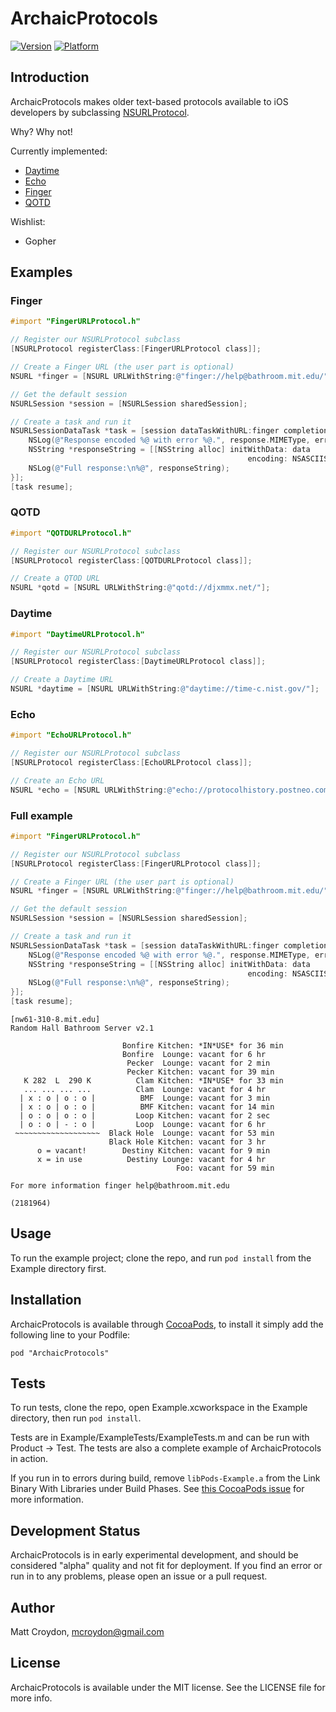 # ArchaicProtocols

[![Version](http://cocoapod-badges.herokuapp.com/v/ArchaicProtocols/badge.png)](http://cocoadocs.org/docsets/ArchaicProtocols)
[![Platform](http://cocoapod-badges.herokuapp.com/p/ArchaicProtocols/badge.png)](http://cocoadocs.org/docsets/ArchaicProtocols)

## Introduction

ArchaicProtocols makes older text-based protocols available to iOS developers by subclassing [NSURLProtocol](https://developer.apple.com/library/mac/documentation/cocoa/reference/foundation/classes/NSURLProtocol_Class/Reference/Reference.html).

Why? Why not!

Currently implemented:

* [Daytime](http://en.wikipedia.org/wiki/Daytime_Protocol)
* [Echo](http://en.wikipedia.org/wiki/Echo_Protocol)
* [Finger](http://en.wikipedia.org/wiki/Finger_protocol)
* [QOTD](http://en.wikipedia.org/wiki/QOTD)

Wishlist:

* Gopher

## Examples

### Finger

```objective-c
#import "FingerURLProtocol.h"

// Register our NSURLProtocol subclass
[NSURLProtocol registerClass:[FingerURLProtocol class]];

// Create a Finger URL (the user part is optional)
NSURL *finger = [NSURL URLWithString:@"finger://help@bathroom.mit.edu/"];

// Get the default session
NSURLSession *session = [NSURLSession sharedSession];

// Create a task and run it
NSURLSessionDataTask *task = [session dataTaskWithURL:finger completionHandler:^(NSData *data, NSURLResponse *response, NSError *error) {
    NSLog(@"Response encoded %@ with error %@.", response.MIMEType, error);
    NSString *responseString = [[NSString alloc] initWithData: data
                                                     encoding: NSASCIIStringEncoding];
    NSLog(@"Full response:\n%@", responseString);
}];
[task resume];
```

### QOTD

```objective-c
#import "QOTDURLProtocol.h"

// Register our NSURLProtocol subclass
[NSURLProtocol registerClass:[QOTDURLProtocol class]];

// Create a QTOD URL
NSURL *qotd = [NSURL URLWithString:@"qotd://djxmmx.net/"];
```

### Daytime

```objective-c
#import "DaytimeURLProtocol.h"

// Register our NSURLProtocol subclass
[NSURLProtocol registerClass:[DaytimeURLProtocol class]];

// Create a Daytime URL
NSURL *daytime = [NSURL URLWithString:@"daytime://time-c.nist.gov/"];
```

### Echo

```objective-c
#import "EchoURLProtocol.h"

// Register our NSURLProtocol subclass
[NSURLProtocol registerClass:[EchoURLProtocol class]];

// Create an Echo URL
NSURL *echo = [NSURL URLWithString:@"echo://protocolhistory.postneo.com/?testecho"];
```

### Full example

```objective-c
#import "FingerURLProtocol.h"

// Register our NSURLProtocol subclass
[NSURLProtocol registerClass:[FingerURLProtocol class]];

// Create a Finger URL (the user part is optional)
NSURL *finger = [NSURL URLWithString:@"finger://help@bathroom.mit.edu/"];

// Get the default session
NSURLSession *session = [NSURLSession sharedSession];

// Create a task and run it
NSURLSessionDataTask *task = [session dataTaskWithURL:finger completionHandler:^(NSData *data, NSURLResponse *response, NSError *error) {
    NSLog(@"Response encoded %@ with error %@.", response.MIMEType, error);
    NSString *responseString = [[NSString alloc] initWithData: data
                                                     encoding: NSASCIIStringEncoding];
    NSLog(@"Full response:\n%@", responseString);
}];
[task resume];
```

```
[nw61-310-8.mit.edu]
Random Hall Bathroom Server v2.1

                         Bonfire Kitchen: *IN*USE* for 36 min
                         Bonfire  Lounge: vacant for 6 hr
                          Pecker  Lounge: vacant for 2 min
                          Pecker Kitchen: vacant for 39 min
   K 282  L  290 K          Clam Kitchen: *IN*USE* for 33 min
   ... ... ... ...          Clam  Lounge: vacant for 4 hr
  | x : o | o : o |          BMF  Lounge: vacant for 3 min
  | x : o | o : o |          BMF Kitchen: vacant for 14 min
  | o : o | o : o |         Loop Kitchen: vacant for 2 sec
  | o : o | - : o |         Loop  Lounge: vacant for 6 hr
 ~~~~~~~~~~~~~~~~~~~  Black Hole  Lounge: vacant for 53 min
                      Black Hole Kitchen: vacant for 3 hr
      o = vacant!        Destiny Kitchen: vacant for 9 min
      x = in use          Destiny Lounge: vacant for 4 hr
                                     Foo: vacant for 59 min

For more information finger help@bathroom.mit.edu

(2181964)
```

## Usage

To run the example project; clone the repo, and run `pod install` from the Example directory first.

## Installation

ArchaicProtocols is available through [CocoaPods](http://cocoapods.org), to install
it simply add the following line to your Podfile:

    pod "ArchaicProtocols"

## Tests

To run tests, clone the repo, open Example.xcworkspace in the Example directory, then run `pod install`.

Tests are in Example/ExampleTests/ExampleTests.m and can be run with Product -> Test. The tests are also a complete example of ArchaicProtocols in action.

If you run in to errors during build, remove `libPods-Example.a` from the Link Binary With Libraries under Build Phases. See [this CocoaPods issue](https://github.com/CocoaPods/CocoaPods/issues/1729) for more information.

## Development Status

ArchaicProtocols is in early experimental development, and should be considered "alpha" quality and not fit for deployment. If you find an error or run in to any problems, please open an issue or a pull request.

## Author

Matt Croydon, mcroydon@gmail.com

## License

ArchaicProtocols is available under the MIT license. See the LICENSE file for more info.

